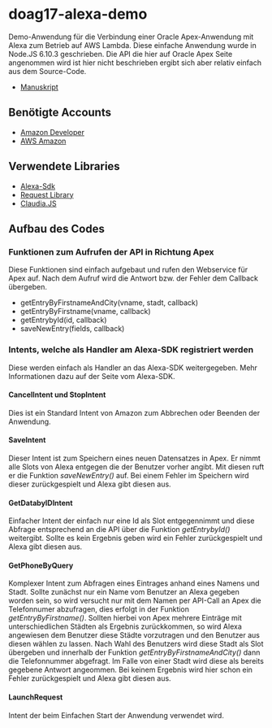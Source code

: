 # doag17-alexa-demo
Demo-Anwendung für die Verbindung einer Oracle Apex-Anwendung mit Alexa zum Betrieb auf AWS Lambda.
Diese einfache Anwendung wurde in Node.JS 6.10.3 geschrieben. Die API die hier auf Oracle Apex Seite angenommen wird ist hier nicht beschrieben ergibt sich aber relativ einfach aus dem Source-Code. 

* [Manuskript](https://www.doag.org/formes/pubfiles/9473622/2017-DEV-Franziska_Hoecker-Dank_Alexa_auf_Bildschirm_Maus_und_Tastatur_verzichten-Manuskript.pdf)

## Benötigte Accounts
* [Amazon Developer](https://developer.amazon.com/edw/home.html#/skill/amzn1.ask.skill.c8b33e0f-0f0e-46a4-8e51-c706f0af5fd0/de_DE/info)
* [AWS Amazon](https://eu-west-1.console.aws.amazon.com/lambda/home?region=eu-west-1#/functions)

## Verwendete Libraries
* [Alexa-Sdk](https://github.com/alexa/alexa-skills-kit-sdk-for-nodejs)
* [Request Library](https://github.com/request/request)
* [Claudia.JS](https://claudiajs.com/)

## Aufbau des Codes
### Funktionen zum Aufrufen der API in Richtung Apex
Diese Funktionen sind einfach aufgebaut und rufen den Webservice für Apex auf. Nach dem Aufruf wird die Antwort bzw. der Fehler dem Callback übergeben.
* getEntryByFirstnameAndCity(vname, stadt, callback)
* getEntryByFirstname(vname, callback)
* getEntrybyId(id, callback)
* saveNewEntry(fields, callback)

### Intents, welche als Handler am Alexa-SDK registriert werden
Diese werden einfach als Handler an das Alexa-SDK weitergegeben. Mehr Informationen dazu auf der Seite vom Alexa-SDK.
#### CancelIntent und StopIntent
Dies ist ein Standard Intent von Amazon zum Abbrechen oder Beenden der Anwendung.
#### SaveIntent
Dieser Intent ist zum Speichern eines neuen Datensatzes in Apex. Er nimmt alle Slots von Alexa entgegen die der Benutzer vorher angibt. Mit diesen ruft er die Funktion *saveNewEntry()* auf. Bei einem Fehler im Speichern wird dieser zurückgespielt und Alexa gibt diesen aus.
#### GetDatabyIDIntent
Einfacher Intent der einfach nur eine Id als Slot entgegennimmt und diese Abfrage entsprechend an die API über die Funktion *getEntrybyId()* weitergibt. Sollte es kein Ergebnis geben wird ein Fehler zurückgespielt und Alexa gibt diesen aus.
#### GetPhoneByQuery
Komplexer Intent zum Abfragen eines Eintrages anhand eines Namens und Stadt. Sollte zunächst nur ein Name vom Benutzer an Alexa gegeben worden sein, so wird versucht nur mit dem Namen per API-Call an Apex die Telefonnumer abzufragen, dies erfolgt in der Funktion *getEntryByFirstname()*. Sollten hierbei von Apex mehrere Einträge mit unterschiedlichen Städten als Ergebnis zurückkommen, so wird Alexa angewiesen dem Benutzer diese Städte vorzutragen und den Benutzer aus diesen wählen zu lassen. Nach Wahl des Benutzers wird diese Stadt als Slot übergeben und innerhalb der Funktion *getEntryByFirstnameAndCity()* dann die Telefonnummer abgefragt. Im Falle von einer Stadt wird diese als bereits gegebene Antwort angeommen. Bei keinem Ergebnis wird hier schon ein Fehler zurückgespielt und Alexa gibt diesen aus.
#### LaunchRequest
Intent der beim Einfachen Start der Anwendung verwendet wird.
